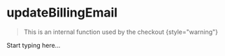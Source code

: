 # updateBillingEmail

<include from="Snippets-CheckoutAPI.md" element-id="snippet-header" />

> This is an internal function used by the checkout
{style="warning"}

Start typing here...